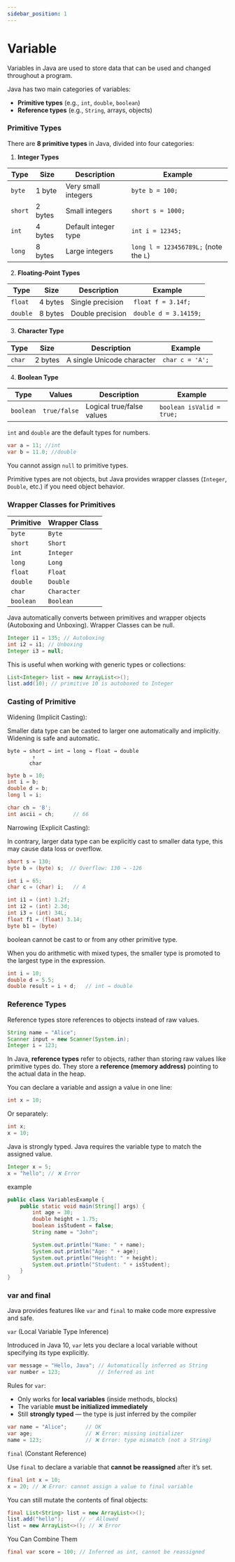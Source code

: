 ```yaml
---
sidebar_position: 1
---
```


# Variable


Variables in Java are used to store data that can be used and changed throughout a program.


Java has two main categories of variables:
- **Primitive types** (e.g., `int`, `double`, `boolean`)
- **Reference types** (e.g., `String`, arrays, objects)

### Primitive Types

There are **8 primitive types** in Java, divided into four categories:


1. **Integer Types**

| Type   | Size   | Description                  | Example         |
|--------|--------|------------------------------|------------------|
| `byte` | 1 byte | Very small integers          | `byte b = 100;`  |
| `short`| 2 bytes| Small integers               | `short s = 1000;`|
| `int`  | 4 bytes| Default integer type         | `int i = 12345;` |
| `long` | 8 bytes| Large integers               | `long l = 123456789L;` (note the `L`)



2. **Floating-Point Types**

| Type     | Size   | Description        | Example             |
|----------|--------|--------------------|----------------------|
| `float`  | 4 bytes| Single precision   | `float f = 3.14f;`   |
| `double` | 8 bytes| Double precision   | `double d = 3.14159;`|

3. **Character Type**

| Type    | Size   | Description            | Example              |
|---------|--------|------------------------|-----------------------|
| `char`  | 2 bytes| A single Unicode character | `char c = 'A';`   |


4. **Boolean Type**

| Type      | Values       | Description                 | Example              |
|-----------|--------------|-----------------------------|-----------------------|
| `boolean` | `true/false` | Logical true/false values   | `boolean isValid = true;`|

`int` and `double` are the default types for numbers.

```java
var a = 11; //int
var b = 11.0; //double
```

You cannot assign `null` to primitive types.

Primitive types are not objects, but Java provides wrapper classes (`Integer`, `Double`, etc.) if you need object behavior.

### Wrapper Classes for Primitives

| Primitive | Wrapper Class |
|-----------|----------------|
| `byte`    | `Byte`         |
| `short`   | `Short`        |
| `int`     | `Integer`      |
| `long`    | `Long`         |
| `float`   | `Float`        |
| `double`  | `Double`       |
| `char`    | `Character`    |
| `boolean` | `Boolean`      |

Java automatically converts between primitives and wrapper objects (Autoboxing and Unboxing). Wrapper Classes can be null.

```java
Integer i1 = 135; // Autoboxing
int i2 = i1; // Unboxing
Integer i3 = null;
```

This is useful when working with generic types or collections:

```java
List<Integer> list = new ArrayList<>();
list.add(10); // primitive 10 is autoboxed to Integer
```

### Casting of Primitive

Widening (Implicit Casting):

Smaller data type can be casted to larger one automatically and implicitly. Widening is safe and automatic.

```
byte → short → int → long → float → double
        ↑
       char
```

```java
byte b = 10;
int i = b;  
double d = b;  
long l = i;

char ch = 'B';
int ascii = ch;      // 66
```

Narrowing (Explicit Casting):

In contrary, larger data type can be explicitly cast to smaller data type, this may cause data loss or overflow.

```java
short s = 130;
byte b = (byte) s;  // Overflow: 130 → -126

int i = 65;
char c = (char) i;   // A

int i1 = (int) 1.2f;
int i2 = (int) 2.3d;
int i3 = (int) 34L;
float f1 = (float) 3.14;
byte b1 = (byte)
```

boolean cannot be cast to or from any other primitive type.

When you do arithmetic with mixed types, the smaller type is promoted to the largest type in the expression.

```java
int i = 10;
double d = 5.5;
double result = i + d;   // int → double
```

### Reference Types

Reference types store references to objects instead of raw values.

```java
String name = "Alice";
Scanner input = new Scanner(System.in);
Integer i = 123;
```


In Java, **reference types** refer to objects, rather than storing raw values like primitive types do.
They store a **reference (memory address)** pointing to the actual data in the heap.


You can declare a variable and assign a value in one line:

```java
int x = 10;
```

Or separately:

```java
int x;
x = 10;
```

Java is strongly typed. Java requires the variable type to match the assigned value.

```java
Integer x = 5;
x = "hello"; // ❌ Error
```

example

```java
public class VariablesExample {
    public static void main(String[] args) {
        int age = 30;
        double height = 1.75;
        boolean isStudent = false;
        String name = "John";

        System.out.println("Name: " + name);
        System.out.println("Age: " + age);
        System.out.println("Height: " + height);
        System.out.println("Student: " + isStudent);
    }
}
```

### var and final

Java provides features like `var` and `final` to make code more expressive and safe.

`var` (Local Variable Type Inference)

Introduced in Java 10, `var` lets you declare a local variable without specifying its type explicitly.

```java
var message = "Hello, Java"; // Automatically inferred as String
var number = 123;            // Inferred as int
```

Rules for `var`:

- Only works for **local variables** (inside methods, blocks)
- The variable **must be initialized immediately**
- Still **strongly typed** — the type is just inferred by the compiler

```java
var name = "Alice";      // OK
var age;                 // ❌ Error: missing initializer
name = 123;              // ❌ Error: type mismatch (not a String)
```

`final` (Constant Reference)

Use `final` to declare a variable that **cannot be reassigned** after it’s set.

```java
final int x = 10;
x = 20; // ❌ Error: cannot assign a value to final variable
```

You can still mutate the contents of final objects:

```java
final List<String> list = new ArrayList<>();
list.add("hello");     // ✅ Allowed
list = new ArrayList<>(); // ❌ Error
```

You Can Combine Them

```java
final var score = 100; // Inferred as int, cannot be reassigned
```